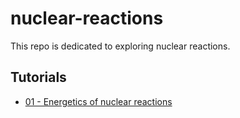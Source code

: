 # nuclear-reactions

This repo is dedicated to exploring nuclear reactions.

## Tutorials

- [01 - Energetics of nuclear reactions](01-nuclear-energetics.ipynb)
